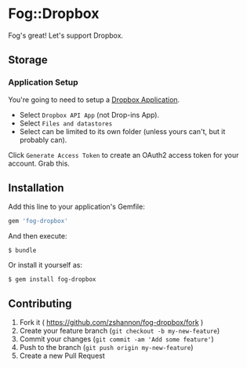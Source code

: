 # Fog::Dropbox

Fog's great! Let's support Dropbox.

## Storage

### Application Setup

You're going to need to setup a [Dropbox Application](https://www.dropbox.com/developers/apps).
- Select `Dropbox API App` (not Drop-ins App).
- Select `Files and datastores`
- Select can be limited to its own folder (unless yours can't, but it probably can).

Click `Generate Access Token` to create an OAuth2 access token for your account. Grab this.

## Installation

Add this line to your application's Gemfile:

```ruby
gem 'fog-dropbox'
```

And then execute:

    $ bundle

Or install it yourself as:

    $ gem install fog-dropbox

## Contributing

1. Fork it ( https://github.com/zshannon/fog-dropbox/fork )
2. Create your feature branch (`git checkout -b my-new-feature`)
3. Commit your changes (`git commit -am 'Add some feature'`)
4. Push to the branch (`git push origin my-new-feature`)
5. Create a new Pull Request
